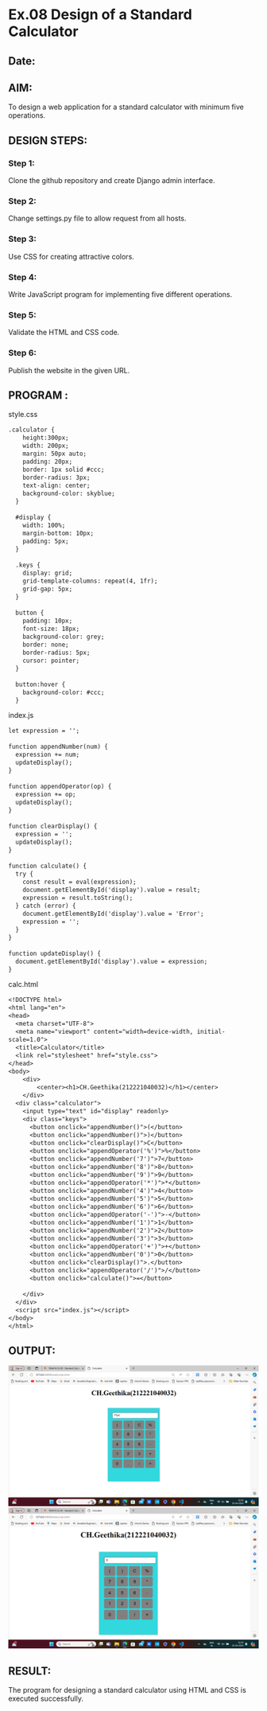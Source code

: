 # Ex.08 Design of a Standard Calculator
## Date:

## AIM:
To design a web application for a standard calculator with minimum five operations.

## DESIGN STEPS:

### Step 1:
Clone the github repository and create Django admin interface.

### Step 2:
Change settings.py file to allow request from all hosts.

### Step 3:
Use CSS for creating attractive colors.

### Step 4:
Write JavaScript program for implementing five different operations.

### Step 5:
Validate the HTML and CSS code.

### Step 6:
Publish the website in the given URL.

## PROGRAM :
style.css
```
.calculator {
    height:300px;
    width: 200px;
    margin: 50px auto;
    padding: 20px;
    border: 1px solid #ccc;
    border-radius: 3px;
    text-align: center;
    background-color: skyblue;
  }
  
  #display {
    width: 100%;
    margin-bottom: 10px;
    padding: 5px;
  }
  
  .keys {
    display: grid;
    grid-template-columns: repeat(4, 1fr);
    grid-gap: 5px;
  }
  
  button {
    padding: 10px;
    font-size: 18px;
    background-color: grey;
    border: none;
    border-radius: 5px;
    cursor: pointer;
  }
  
  button:hover {
    background-color: #ccc;
  }  
```
index.js
```
let expression = '';

function appendNumber(num) {
  expression += num;
  updateDisplay();
}

function appendOperator(op) {
  expression += op;
  updateDisplay();
}

function clearDisplay() {
  expression = '';
  updateDisplay();
}

function calculate() {
  try {
    const result = eval(expression);
    document.getElementById('display').value = result;
    expression = result.toString();
  } catch (error) {
    document.getElementById('display').value = 'Error';
    expression = '';
  }
}

function updateDisplay() {
  document.getElementById('display').value = expression;
}
```
calc.html
```
<!DOCTYPE html>
<html lang="en">
<head>
  <meta charset="UTF-8">
  <meta name="viewport" content="width=device-width, initial-scale=1.0">
  <title>Calculator</title>
  <link rel="stylesheet" href="style.css">
</head>
<body>
    <div>
        <center><h1>CH.Geethika(212221040032)</h1></center>
    </div>
  <div class="calculator">
    <input type="text" id="display" readonly>
    <div class="keys">
      <button onclick="appendNumber()">(</button>
      <button onclick="appendNumber()">)</button>
      <button onclick="clearDisplay()">C</button>
      <button onclick="appendOperator('%')">%</button>
      <button onclick="appendNumber('7')">7</button>
      <button onclick="appendNumber('8')">8</button>
      <button onclick="appendNumber('9')">9</button>
      <button onclick="appendOperator('*')">*</button>
      <button onclick="appendNumber('4')">4</button>
      <button onclick="appendNumber('5')">5</button>
      <button onclick="appendNumber('6')">6</button>
      <button onclick="appendOperator('-')">-</button>
      <button onclick="appendNumber('1')">1</button>
      <button onclick="appendNumber('2')">2</button>
      <button onclick="appendNumber('3')">3</button>
      <button onclick="appendOperator('+')">+</button>
      <button onclick="appendNumber('0')">0</button>
      <button onclick="clearDisplay()">.</button>
      <button onclick="appendOperator('/')">/</button>
      <button onclick="calculate()">=</button>
      
    </div>
  </div>
  <script src="index.js"></script>
</body>
</html>
```


## OUTPUT:
![alt text](<sand/calcapp/static/Screenshot (446).png>)
![alt text](<sand/calcapp/static/Screenshot (447).png>)

## RESULT:
The program for designing a standard calculator using HTML and CSS is executed successfully.
